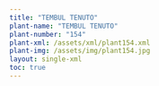 ```yaml
---
title: "TEMBUL TENUTO"
plant-name: "TEMBUL TENUTO"
plant-number: "154"
plant-xml: /assets/xml/plant154.xml
plant-img: /assets/img/plant154.jpg
layout: single-xml
toc: true
---
```

